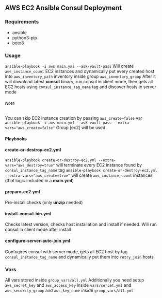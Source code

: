 ## AWS EC2 Ansible Consul Deployment
### Requirements
- ansible
- python3-pip
- boto3

### Usage
`ansible-playbook -i aws main.yml --ask-vault-pass`
Will create `aws_instance_count` EC2 instances and dynamically put every created host into `aws_inventory_path` inventory inside group `aws_inventory_group`
After it will download latest **consul** binary, run consul in client mode, then gets all EC2 hosts using `consul_instance_tag_name` tag and discover hosts in server mode

###### Note
You can skip EC2 instance creation by passing `aws_create=false` var
`ansible-playbook -i aws main.yml --ask-vault-pass --extra-vars="aws_create=false"`
Group [ec2] will be used
#### Playbooks
#### create-or-destroy-ec2.yml
`ansible-playbook create-or-destroy-ec2.yml --extra-vars="aws_destroy=true"`
will terminate every  EC2 instance found by `consul_instance_tag_name` tag
`ansible-playbook create-or-destroy-ec2.yml --extra-vars="aws_create=true"`
will create `aws_instance_count` instances (that logic included in a **main.yml**)
#### prepare-ec2.yml
Pre-install checks (only **unzip** needed)
#### install-consul-bin.yml
Checks latest version, checks host installation and install if needed.
Will run consul in client mode after install
#### configure-server-auto-join.yml
Confugires consul with server mode, gets all EC2 host by tag `consul_instance_tag_name` and dynamically put them into `retry_join` hosts

### Vars
All vars stored inside `group_vars/all.yml`
Additionally you need setup `aws_secret_key` and `aws_access_key` inside `vars/sercet.yml` and `aws_security_group` and `aws_key_name` inside `group_vars/all.yml`
